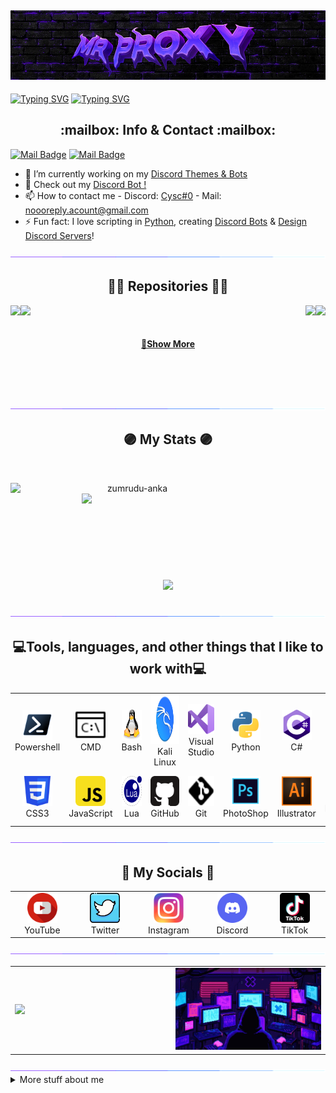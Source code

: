 <h2 align="center"> <img src="https://github.com/Mr-Proxy-source/Mr-Proxy-source/blob/main/img/main.jpg"> </h2>

[![Typing SVG](https://readme-typing-svg.demolab.com?font=Lilita+One&weight=100&duration=3000&pause=7000&color=5D3FD3&width=800&lines=Hi+I'm+Mr.+Proxy%F0%9F%91%8B)](https://git.io/typing-svg)
[![Typing SVG](https://readme-typing-svg.demolab.com?font=Lilita+One&weight=100&duration=3000&pause=7000&color=F7F7F7&width=800&lines=I+work+as+Discord+Developer+%26+Music+Producer+,+i+love+making+Youtube+Videos+%26+Designs🟣)](https://git.io/typing-svg)
<h2 align="center">:mailbox: Info & Contact :mailbox:</h2>

[![Mail Badge](https://img.shields.io/badge/-MrProxy-e74c3c?style=flat&labelColor=e74c3c&logo=youtube&logoColor=white)](https://youtube.com/@cysc.) 
[![Mail Badge](https://img.shields.io/badge/-MrProxyy-c0392b?style=flat&labelColor=c0392b&logo=gmail&logoColor=white)](mailto:noooreply.acount@gmail.com)
- 🔭 I’m currently working on my [Discord Themes & Bots](linktr.ee/mrproxy.wav)
- 📖 Check out my [Discord Bot !](https://discord.com/api/oauth2/authorize?client_id=1105845652128280587&permissions=8&scope=bot)
- 📫 How to contact me - Discord: [Cysc#0](https://discord.gg/mrtools) - Mail: [noooreply.acount@gmail.com](mailto:noooreply.acount@gmail.com)
- ⚡ Fun fact: I love scripting in [Python](https://www.python.org/), creating [Discord Bots](https://discord.com/api/oauth2/authorize?client_id=1105845652128280587&permissions=8&scope=bot) & [Design Discord Servers](https://discord.gg/mrtools)!

<div align=center><img src="https://github.com/Mr-Proxy-source/Mr-Proxy-source/blob/main/img/purple_line.gif"></div>
<h2 align="center">👨‍💻 Repositories 👨‍💻</h2>
<div width="100%" align="center">
      
  <a align="left" href="https://github.com/Mr-Proxy-source/Discord-Themes" title="Discord-Themes"><img align="left" height="105" src="https://github-readme-stats.anuraghazra1.vercel.app/api/pin/?username=Mr-Proxy-Source&repo=Discord-Themes&theme=midnight-purple"></a>

  <a align="right" href="https://github.com/Mr-Proxy-source/Discord-MultyTool" title="Discord-MultyTool"><img align="right" height="105" src="https://github-readme-stats.anuraghazra1.vercel.app/api/pin/?username=Mr-Proxy-Source&repo=Discord-MultyTool&theme=midnight-purple"></a>

  <a align="left" href="https://github.com/Mr-Proxy-source/UD-Fivem-Lua-Menus" title="UD-Fivem-Lua-Menus"><img align="Left" height="105" src="https://github-readme-stats.anuraghazra1.vercel.app/api/pin/?username=Mr-Proxy-Source&repo=UD-Fivem-Lua-Menus&theme=midnight-purple"></a>

  <a align="left" href="https://github.com/Mr-Proxy-source/Flipper-Zero-BadUSB" title="Flipper-Zero-BadUSB"><img align="right" height="105" src="https://github-readme-stats.anuraghazra1.vercel.app/api/pin/?username=Mr-Proxy-Source&repo=Flipper-Zero-BadUSB&theme=midnight-purple"></a>

</div>
<br><br>
<h4 align="center">
  <a href="https://github.com/Mr-Proxy-source?tab=repositories" title="Show Repositories">🔎Show More</a>
</h4>

<br><br><br>
<!-- CONTACT --> 

<div align=center><img src="https://github.com/Mr-Proxy-source/Mr-Proxy-source/blob/main/img/purple_line.gif"></div>

<h2 align="center">🟣 My Stats 🟣</h2>
<br>
<p align=center>
  <div align=center>
    <a href="https://github.com/denvercoder1/github-readme-streak-stats" title="Go to Source">
      <img align="left" width=390 src="https://github-readme-stats.vercel.app/api?username=Mr-Proxy-Source&theme=midnight-purple" alt="zumrudu-anka" />
    </a>
    <a href="https://github.com/anuraghazra/github-readme-stats" title="Go to Source">
      <img align="right" width=390 src="https://github-readme-streak-stats.herokuapp.com/?user=Mr-Proxy-Source&theme=midnight-purple" />
    </a>
  </div>
  <br><br><br><br><br><br><br><br><br>
  <div align=center>
    <a href="https://github.com/anuraghazra/github-readme-stats">
      <img width=325 align="center" src="https://github-readme-stats.vercel.app/api/top-langs/?username=Mr-Proxy-Source&theme=midnight-purple" />
    </a>
  </div>
  <br>
</p>

<div align=center><img src="https://github.com/Mr-Proxy-source/Mr-Proxy-source/blob/main/img/purple_line.gif"></div>
<h2 align="center">💻Tools, languages, and other things that I like to work with💻</h2>
<div align=center>
<table>
  <tr>
    <td align="center" width="96">
      <a href="#macropower-tech">
        <img src="https://github.com/Mr-Proxy-source/Mr-Proxy-source/blob/main/img/PowerShell.svg" width="48" height="48" alt="C#" />
      </a>
      <br>Powershell
    </td>
    <td align="center" width="96">
      <a href="#macropower-tech">
        <img src="https://github.com/Mr-Proxy-source/Mr-Proxy-source/blob/main/img/cmd.svg" width="48" height="48" alt="Python" />
      </a>
      <br>CMD
    </td>
    <td align="center" width="96">
      <a href="#macropower-tech">
        <img src="https://github.com/Mr-Proxy-source/Mr-Proxy-source/blob/main/img/linux.svg" width="48" height="48" alt="Golang" />
      </a>
      <br>Bash
    </td>
    <td align="center" width="96">
      <a href="#macropower-tech">
        <img src="https://github.com/Mr-Proxy-source/Mr-Proxy-source/blob/main/img/kali-linux.svg" width="80" height="80" alt="Jsonnet" />
      </a>
      <br>Kali Linux
    </td>
    <td align="center" width="96">
      <a href="#macropower-tech">
        <img src="https://github.com/Mr-Proxy-source/Mr-Proxy-source/blob/main/img/visual-studio.svg" width="48" height="48" alt="TypeScript" />
      </a>
      <br>Visual Studio
    </td>
    <td align="center" width="96">
      <a href="#macropower-tech">
        <img src="https://github.com/Mr-Proxy-source/Mr-Proxy-source/blob/main/img/python.svg" width="48" height="48" alt="JavaScript" />
      </a>
      <br>Python
    </td>
    <td align="center" width="96">
      <a href="#macropower-tech" >
        <img src="https://github.com/Mr-Proxy-source/Mr-Proxy-source/blob/main/img/c%23.svg" width="48" height="48" alt="React" />
      </a>
      <br>C#
    </td>
    <td align="center" width="96">
      <a href="#macropower-tech">
        <img src="https://github.com/Mr-Proxy-source/Mr-Proxy-source/blob/main/img/c%2B%2B.svg" width="48" height="48" alt="Bootstrap" />
      </a>
      <br>C++
    </td>
    <td align="center" width="96">
      <a href="#macropower-tech">
        <img src="https://github.com/Mr-Proxy-source/Mr-Proxy-source/blob/main/img/html5.svg" width="48" height="48" alt="Sass" />
      </a>
      <br>HTML5
    </td>
  </tr>
  <tr>
    <td align="center" width="96"> 
      <a href="#macropower-tech" >
        <img src="https://github.com/Mr-Proxy-source/Mr-Proxy-source/blob/main/img/css3.svg" width="48" height="48" alt="Docker" />
      </a>
      <br>CSS3
    </td>
    <td align="center" width="96">
      <a href="#macropower-tech" >
        <img src="https://github.com/Mr-Proxy-source/Mr-Proxy-source/blob/main/img/javascript.svg" width="48" height="48" alt="Kubernetes" />
      </a>
      <br>JavaScript
    </td>
    <td align="center"  width="96">
      <a href="#macropower-tech">
        <img src="https://github.com/Mr-Proxy-source/Mr-Proxy-source/blob/main/img/Lua-Logo.svg" width="48" height="48" alt="Lua" />
      </a>
      <br>Lua
    </td>
    <td align="center"  width="96">
      <a href="#macropower-tech">
        <img src="https://github.com/Mr-Proxy-source/Mr-Proxy-source/blob/main/img/github.svg" width="48" height="48" alt="RHEL" />
      </a>
      <br>GitHub
    </td>
    <td align="center" width="96">
      <a href="#macropower-tech">
        <img src="https://github.com/Mr-Proxy-source/Mr-Proxy-source/blob/main/img/git.svg" width="48" height="48" alt="Debian" />
      </a>
      <br>Git
    </td>
    <td align="center"  width="96">
      <a href="#macropower-tech">
        <img src="https://github.com/Mr-Proxy-source/Mr-Proxy-source/blob/main/img/photoshop.svg" width="48" height="48" alt="MySQL" />
      </a>
      <br>PhotoShop
    </td>
    <td align="center" width="96">
      <a href="#macropower-tech" >
        <img src="https://github.com/Mr-Proxy-source/Mr-Proxy-source/blob/main/img/adobe-illustrator.svg" width="48" height="48" alt="Grafana" />
      </a>
      <br>Illustrator
    </td>
    <td align="center" width="96">
      <a href="#macropower-tech" >
        <img src="https://github.com/Mr-Proxy-source/Mr-Proxy-source/blob/main/img/premiere-pro.svg" width="48" height="48" alt="Prometheus" />
      </a>
      <br>Premiere-pro
    </td>
    <td align="center" width="96">
      <a href="#macropower-tech" >
        <img src="https://github.com/Mr-Proxy-source/Mr-Proxy-source/blob/main/img/after-effects.svg" width="48" height="48" alt="Thanos" />
      </a>
      <br>After-Effects
    </td>
  </tr>
</table>
</div>

<div align=center><img src="https://github.com/Mr-Proxy-source/Mr-Proxy-source/blob/main/img/purple_line.gif"></div>
<h2 align="center">📱 My Socials 📱</h2>
<div align=center>
<table>
  <tr>
    <td align="center" width="96">
      <a href="https://youtube.com/@cysc.?sub_confirmation=1">
        <img src=https://github.com/Mr-Proxy-Source/Mr-Proxy-Source/blob/main/img/youtube-svgrepo-com.svg width="48" height="48" alt="C#" />
      </a>
      <br>YouTube
    </td>
    <td align="center" width="96">
      <a href="https://twitter.com/venomhvnc">
        <img src=https://github.com/Mr-Proxy-Source/Mr-Proxy-Source/blob/main/img/twitter.png width="48" height="48" alt="Python" />
      </a>
      <br>Twitter
    </td>
    <td align="center" width="96">
      <a href="https://www.instagram.com/mrproxy.wav/">
        <img src=https://github.com/Mr-Proxy-Source/Mr-Proxy-Source/blob/main/img/insta.png width="48" height="48" alt="Golang" />
      </a>
      <br>Instagram
    </td>
    <td align="center" width="96">
      <a href="https://discord.gg/mrtools">
        <img src=https://github.com/Mr-Proxy-Source/Mr-Proxy-Source/blob/main/img/discord-v2-svgrepo-com.svg width="48" height="48" alt="Jsonnet" />
      </a>
      <br>Discord
    </td>
    <td align="center" width="96">
      <a href="https://www.tiktok.com/@mrproxyonyt">
        <img src=https://github.com/Mr-Proxy-Source/Mr-Proxy-Source/raw/main/img/tiktok.svg width="48" height="48" alt="Jsonnet" />
      </a>
      <br>TikTok
    </td>    
  </tr>
</table>
</div>
<div align=center><img src="https://github.com/Mr-Proxy-source/Mr-Proxy-source/blob/main/img/purple_line.gif"></div>
<div align=Center>
<table>
    <td align="Left" width="600">
      <a href="https://linktr.ee/mrproxy.wav">
        <img src="https://metrics.lecoq.io/Mr-Proxy-Source">
      </a>
      <br>
    </td>
    <td align="Center" width="600">
      <a href="https://linktr.ee/mrproxy.wav">
        <img src = "https://github.com/Mr-Proxy-source/Mr-Proxy-source/blob/main/img/hacker.gif" width = 400px>
      </a>
      <br>
    </td>
</table>
</div>
<div align=center><img src="https://github.com/Mr-Proxy-source/Mr-Proxy-source/blob/main/img/purple_line.gif"></div>
<details>
<summary>
  More stuff about me
</summary>

<br >

### My job is making designs and producing music and im making money of it !

### Check out my website! 
### [MrSec](https://mrsec.bio)
### All Credits To WillyJL & I am Jakoby 

</details>
